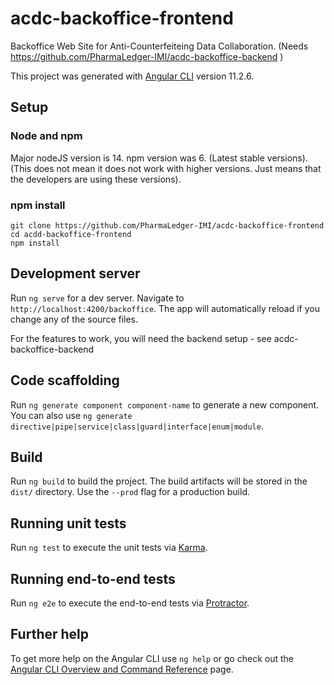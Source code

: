 # acdc-backoffice-frontend


Backoffice Web Site for Anti-Counterfeiteing Data Collaboration.
(Needs https://github.com/PharmaLedger-IMI/acdc-backoffice-backend )

This project was generated with [Angular CLI](https://github.com/angular/angular-cli) version 11.2.6.

## Setup

### Node and npm

Major nodeJS version is 14. npm version was 6. (Latest stable versions).
(This does not mean it does not work with higher versions. Just means that the developers are using these versions).

### npm install

```
git clone https://github.com/PharmaLedger-IMI/acdc-backoffice-frontend
cd acdd-backoffice-frontend
npm install
```
## Development server

Run `ng serve` for a dev server. Navigate to `http://localhost:4200/backoffice`. The app will automatically reload if you change any of the source files.

For the features to work, you will need the backend setup - see acdc-backoffice-backend
## Code scaffolding

Run `ng generate component component-name` to generate a new component. You can also use `ng generate directive|pipe|service|class|guard|interface|enum|module`.

## Build

Run `ng build` to build the project. The build artifacts will be stored in the `dist/` directory. Use the `--prod` flag for a production build.

## Running unit tests

Run `ng test` to execute the unit tests via [Karma](https://karma-runner.github.io).

## Running end-to-end tests

Run `ng e2e` to execute the end-to-end tests via [Protractor](http://www.protractortest.org/).

## Further help

To get more help on the Angular CLI use `ng help` or go check out the [Angular CLI Overview and Command Reference](https://angular.io/cli) page.

